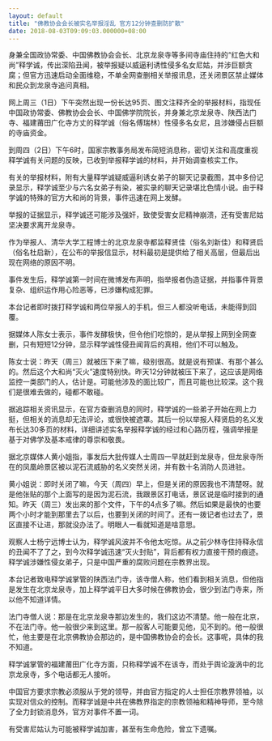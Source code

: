 ```yaml
---
layout: default
title: "佛教协会会长被实名举报淫乱 官方12分钟查删防扩散"
date: 2018-08-03T09:09:03.000000+08:00
---
```


身兼全国政协常委、中国佛教协会会长、北京龙泉寺等多间寺庙住持的“红色大和尚”释学诚，传出深陷丑闻，被举报疑以威逼利诱性侵多名女尼姑，并涉巨额贪腐；但官方迅速启动全面维稳，不单全网查删相关举报讯息，还关闭景区禁止媒体和民众到龙泉寺追问真相。

网上周三（1日）下午突然出现一份长达95页、图文注释齐全的举报材料，指现任中国政协常委、佛教协会会长、中国佛学院院长，并身兼北京龙泉寺、陕西法门寺、福建莆田广化寺方丈的释学诚（俗名傅瑞林）性侵多名女尼，且涉嫌侵占巨额的寺庙资金。

到周四（2日）下午6时，国家宗教事务局发布简短消息称，密切关注和高度重视释学诚有关问题的反映，已收到举报释学诚的材料，并开始调查核实工作。

有关的举报材料，附有大量释学诚疑威逼利诱女弟子的聊天记录截图，其中多份记录显示，释学诚至少与六名女弟子有染，被实录的聊天记录堪比色情小说。由于释学诚的特殊的官方大和尚的背景，事件迅速在网上发酵。

举报的证据显示，释学诚还可能涉及强奸，致使受害女尼精神崩溃，还有受害尼姑坚决要求离开龙泉寺。

作为举报人、清华大学工程博士的北京龙泉寺都监释贤佳（俗名刘新佳）和释贤启（俗名杜启新），在公布的举报信显示，材料最初是提供给了相关高层，但最后出现在网络的原因不明。

事件发生后，释学诚第一时间在微博发布声明，指举报者伪造证据，并指事件背景复杂、组织运作用心险恶等，已涉嫌构成犯罪。

本台记者即时拨打释学诚和两位举报人的手机，但三人都没听电话，未能得到回覆。

据媒体人陈女士表示，事件发酵极快，但令他们吃惊的，是从举报上网到全网查删，只有短短12分钟，显示释学诚性侵丑闻背后的真相，他们不可以触及。

陈女士说：昨天（周三）就被压下来了嘛，级别很高。就是说有预谋、有那个甚么的。然后这个大和尚“灭火”速度特别快。昨天12分钟就被压下来了，这应该是网络监控一类部门的人，估计是。可能他涉及的面比较广，而且可能也比较深。这个我们是很难去做的，碰都不敢碰。

据追踪相关资讯显示，在官方查删消息的同时，释学诚的一些弟子开始在网上力挺，但相关的消息却无法评论，或很快被遮罩。其后一份以举报人释贤启的名义发布长达30多页的材料，详细讲述实名举报释学诚的经过和心路历程，强调举报是基于对佛学及基本戒律的尊崇和敬畏。

据北京媒体人黄小姐指，事发后大批传媒人士周四一早就赶到龙泉寺，但龙泉寺所在的凤凰岭景区被以泥石流威胁的名义突然关闭，并有数十名消防人员进驻。

黄小姐说：即时关闭了嘛，今天（周四）早上，但是关闭的原因我也不清楚呀。就是他张贴的那个上面写的是因为泥石流，我跟景区打电话，景区说是临时接到的通知。昨天（周三）发出来的那个文件，下午的4点多了嘛。然后如果是最快的也要两个小时才能到那里去了以后，也要到关闭的时间了。还有一拨记者也过去了，景区直接不让进，那就没办法了。明眼人一看就知道是啥意思。

观察人士杨宁远博士认为，释学诚风波并不令他太吃惊。从之前少林寺住持释永信的丑闻不了了之，到今次释学诚迅速“灭火封贴”，背后都有权力直接干预的痕迹。释学诚涉嫌性侵女弟子，只是中国严重的腐败问题在宗教界出现。

本台记者致电释学诚掌管的陕西法门寺，该寺僧人称，他们看到相关消息，但他指是发生在北京龙泉寺，加上释学诚平日大多时候在佛教协会，很少到法门寺来，所以他不知道详情。

法门寺僧人说：那是在北京龙泉寺那边发生的，我们这边不清楚。他一般在北京，不在法门寺。他一般很少来到这里。那一般客人可能要见他，见不到的。他一般很忙，他主要是在北京佛教协会那边的，是中国佛教协会的会长。这事呢，具体的我不知道。

释学诚掌管的福建莆田广化寺方面，只称释学诚不在该寺，而处于舆论漩涡中的北京龙泉寺，多个电话都无人接听。

中国官方要求宗教必须服从于党的领导，并由官方指定的人士担任宗教界领袖，以实现对信众的控制。而释学诚是中共在佛教界指定的宗教领袖和精神导师，至今除了全力封锁消息外，官方对事件不置一词。

有受害尼姑认为可能被释学诚加害，甚至有生命危险，曾立下遗嘱。

